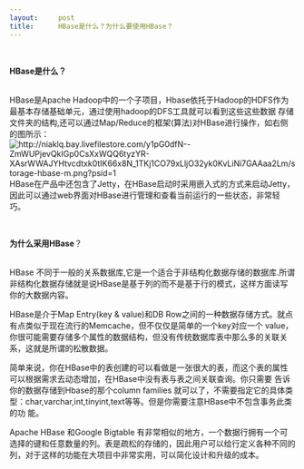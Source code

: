 ```yaml
---
layout:     post
title:      HBase是什么？为什么要使用HBase？
---
```

<div id="article_content" class="article_content clearfix csdn-tracking-statistics" data-pid="blog" data-mod="popu_307" data-dsm="post">
								            <link rel="stylesheet" href="https://csdnimg.cn/release/phoenix/template/css/ck_htmledit_views-f76675cdea.css">
						<div class="htmledit_views" id="content_views">
                <p> </p>
<p><strong>HBase是什么？ </strong></p>
<p><strong></strong><br>HBase是Apache Hadoop中的一个子项目，Hbase依托于Hadoop的HDFS作为最基本存储基础单元，通过使用hadoop的DFS工具就可以看到这些这些数据 存储文件夹的结构,还可以通过Map/Reduce的框架(算法)对HBase进行操作，如右侧的图所示：<br><img src="http://niaklq.bay.livefilestore.com/y1pG0dfN--ZmWUPjevQkIGp0CsXxWQQ6tyzYR-XAsrWWAJYHtvcdtxk0tIK66x8N_1TKj1CO79xLljO32yk0KvLiNi7GAAaa2Lm/storage-hbase-m.png?psid=1" alt="http://niaklq.bay.livefilestore.com/y1pG0dfN--ZmWUPjevQkIGp0CsXxWQQ6tyzYR-XAsrWWAJYHtvcdtxk0tIK66x8N_1TKj1CO79xLljO32yk0KvLiNi7GAAaa2Lm/storage-hbase-m.png?psid=1" align="right"><br>HBase在产品中还包含了Jetty，在HBase启动时采用嵌入式的方式来启动Jetty，因此可以通过web界面对HBase进行管理和查看当前运行的一些状态，非常轻巧。</p>
<p> </p>
<p><strong>为什么采用<strong>HBase</strong></strong>？</p>
<p><br>HBase 不同于一般的关系数据库,它是一个适合于非结构化数据存储的数据库.所谓非结构化数据存储就是说HBase是基于列的而不是基于行的模式，这样方面读写你的大数据内容。</p>
<p>HBase是介于Map Entry(key &amp; value)和DB Row之间的一种数据存储方式。就点有点类似于现在流行的Memcache，但不仅仅是简单的一个key对应一个 value，你很可能需要存储多个属性的数据结构，但没有传统数据库表中那么多的关联关系，这就是所谓的松散数据。</p>
<p>简单来说，你在HBase中的表创建的可以看做是一张很大的表，而这个表的属性可以根据需求去动态增加，在HBase中没有表与表之间关联查询。你只需要 告诉你的数据存储到Hbase的那个column families 就可以了，不需要指定它的具体类型：char,varchar,int,tinyint,text等等。但是你需要注意HBase中不包含事务此类的功 能。</p>
<p>Apache HBase 和Google Bigtable 有非常相似的地方，一个数据行拥有一个可选择的键和任意数量的列。表是疏松的存储的，因此用户可以给行定义各种不同的列，对于这样的功能在大项目中非常实用，可以简化设计和升级的成本。</p>
<p> </p>            </div>
                </div>